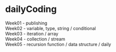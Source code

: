 # dailyCoding
Week01 - publishing    
Week02 - variable, type, string / conditional  
Week03 - iteration / array     
Week04 - collection / stream   
Week05 - recursion function / data structure / daily

